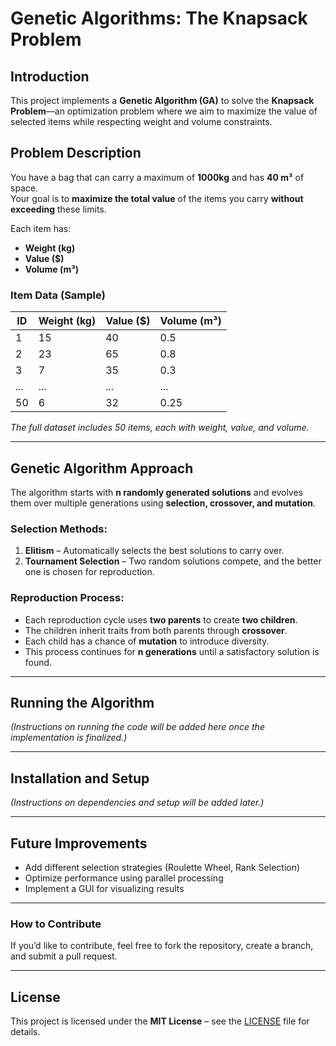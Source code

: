 # Genetic Algorithms: The Knapsack Problem

## Introduction  
This project implements a **Genetic Algorithm (GA)** to solve the **Knapsack Problem**—an optimization problem where we aim to maximize the value of selected items while respecting weight and volume constraints.

## Problem Description  
You have a bag that can carry a maximum of **1000kg** and has **40 m³** of space.  
Your goal is to **maximize the total value** of the items you carry **without exceeding** these limits.  

Each item has:  
- **Weight (kg)**  
- **Value ($)**  
- **Volume (m³)**  

### **Item Data (Sample)**  

| ID  | Weight (kg) | Value ($) | Volume (m³) |
|-----|------------|----------|-------------|
| 1   | 15         | 40       | 0.5         |
| 2   | 23         | 65       | 0.8         |
| 3   | 7          | 35       | 0.3         |
| ... | ...        | ...      | ...         |
| 50  | 6         | 32       | 0.25        |

*The full dataset includes 50 items, each with weight, value, and volume.*  

---

## Genetic Algorithm Approach  
The algorithm starts with **n randomly generated solutions** and evolves them over multiple generations using **selection, crossover, and mutation**.  

### **Selection Methods:**  
1. **Elitism** – Automatically selects the best solutions to carry over.  
2. **Tournament Selection** – Two random solutions compete, and the better one is chosen for reproduction.  

### **Reproduction Process:**  
- Each reproduction cycle uses **two parents** to create **two children**.  
- The children inherit traits from both parents through **crossover**.  
- Each child has a chance of **mutation** to introduce diversity.  
- This process continues for **n generations** until a satisfactory solution is found.  

---

## Running the Algorithm  
*(Instructions on running the code will be added here once the implementation is finalized.)*  

---

## Installation and Setup  
*(Instructions on dependencies and setup will be added later.)*  

---

## Future Improvements  
- Add different selection strategies (Roulette Wheel, Rank Selection)  
- Optimize performance using parallel processing  
- Implement a GUI for visualizing results  

---

### **How to Contribute**  
If you’d like to contribute, feel free to fork the repository, create a branch, and submit a pull request.  

---

## License  
This project is licensed under the **MIT License** – see the [LICENSE](LICENSE) file for details.



